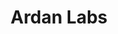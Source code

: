 ---
codehost: https://github.com/ardanlabs
instagram: https://instagram.com/ardan_labs
logohandle: ardanlabs
sort: ardanlabs
title: Ardan Labs
twitter: https://x.com/ardanlabs
website: https://www.ardanlabs.com/
---
